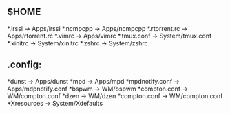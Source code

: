 $HOME
-----
*.irssi -> Apps/irssi
*.ncmpcpp -> Apps/ncmpcpp
*.rtorrent.rc -> Apps/rtorrent.rc
*.vimrc -> Apps/vimrc
*.tmux.conf -> System/tmux.conf
*.xinitrc -> System/xinitrc
*.zshrc -> System/zshrc

.config:
----
*dunst -> Apps/dunst
*mpd -> Apps/mpd
*mpdnotify.conf -> Apps/mdpnotify.conf
*bspwm -> WM/bspwm
*compton.conf -> WM/compton.conf
*dzen -> WM/dzen
*compton.conf -> WM/compton.conf
*Xresources -> System/Xdefaults
